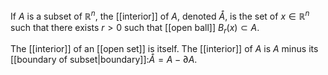 If $A$ is a subset of $\mathbb{R}^n$, the [[interior]] of $A$, denoted $\mathring{A}$, is the set of $x\in\mathbb{R}^n$ such that there exists $r>0$ such that [[open ball]] $B_r(x)\subset A$.

The [[interior]] of an [[open set]] is itself.
The [[interior]] of $A$ is $A$ minus its [[boundary of subset|boundary]]:$\mathring{A}=A-\partial{A}$.